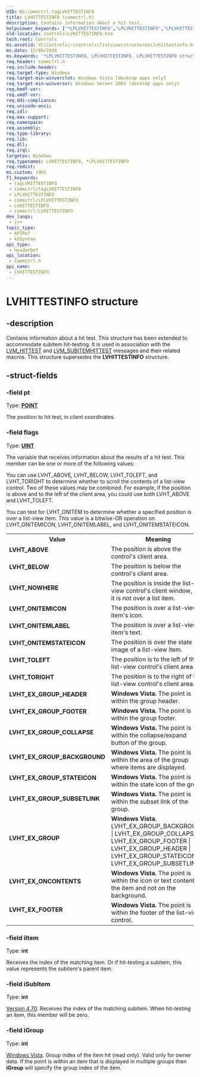 ```yaml
---
UID: NS:commctrl.tagLVHITTESTINFO
title: LVHITTESTINFO (commctrl.h)
description: Contains information about a hit test.
helpviewer_keywords: ["*LPLVHITTESTINFO","LPLVHITTESTINFO","LPLVHITTESTINFO structure pointer [Windows Controls]","LVHITTESTINFO","LVHITTESTINFO structure [Windows Controls]","LVHT_ABOVE","LVHT_BELOW","LVHT_EX_FOOTER","LVHT_EX_GROUP","LVHT_EX_GROUP_BACKGROUND","LVHT_EX_GROUP_COLLAPSE","LVHT_EX_GROUP_FOOTER","LVHT_EX_GROUP_HEADER","LVHT_EX_GROUP_STATEICON","LVHT_EX_GROUP_SUBSETLINK","LVHT_EX_ONCONTENTS","LVHT_NOWHERE","LVHT_ONITEMICON","LVHT_ONITEMLABEL","LVHT_ONITEMSTATEICON","LVHT_TOLEFT","LVHT_TORIGHT","_win32_LVHITTESTINFO","_win32_LVHITTESTINFO_cpp","commctrl/LPLVHITTESTINFO","commctrl/LVHITTESTINFO","controls.LVHITTESTINFO","controls._win32_LVHITTESTINFO"]
old-location: controls\LVHITTESTINFO.htm
tech.root: Controls
ms.assetid: VS|Controls|~\controls\listview\structures\lvhittestinfo.htm
ms.date: 12/05/2018
ms.keywords: '*LPLVHITTESTINFO, LPLVHITTESTINFO, LPLVHITTESTINFO structure pointer [Windows Controls], LVHITTESTINFO, LVHITTESTINFO structure [Windows Controls], LVHT_ABOVE, LVHT_BELOW, LVHT_EX_FOOTER, LVHT_EX_GROUP, LVHT_EX_GROUP_BACKGROUND, LVHT_EX_GROUP_COLLAPSE, LVHT_EX_GROUP_FOOTER, LVHT_EX_GROUP_HEADER, LVHT_EX_GROUP_STATEICON, LVHT_EX_GROUP_SUBSETLINK, LVHT_EX_ONCONTENTS, LVHT_NOWHERE, LVHT_ONITEMICON, LVHT_ONITEMLABEL, LVHT_ONITEMSTATEICON, LVHT_TOLEFT, LVHT_TORIGHT, _win32_LVHITTESTINFO, _win32_LVHITTESTINFO_cpp, commctrl/LPLVHITTESTINFO, commctrl/LVHITTESTINFO, controls.LVHITTESTINFO, controls._win32_LVHITTESTINFO'
req.header: commctrl.h
req.include-header: 
req.target-type: Windows
req.target-min-winverclnt: Windows Vista [desktop apps only]
req.target-min-winversvr: Windows Server 2003 [desktop apps only]
req.kmdf-ver: 
req.umdf-ver: 
req.ddi-compliance: 
req.unicode-ansi: 
req.idl: 
req.max-support: 
req.namespace: 
req.assembly: 
req.type-library: 
req.lib: 
req.dll: 
req.irql: 
targetos: Windows
req.typenames: LVHITTESTINFO, *LPLVHITTESTINFO
req.redist: 
ms.custom: 19H1
f1_keywords:
 - tagLVHITTESTINFO
 - commctrl/tagLVHITTESTINFO
 - LPLVHITTESTINFO
 - commctrl/LPLVHITTESTINFO
 - LVHITTESTINFO
 - commctrl/LVHITTESTINFO
dev_langs:
 - c++
topic_type:
 - APIRef
 - kbSyntax
api_type:
 - HeaderDef
api_location:
 - Commctrl.h
api_name:
 - LVHITTESTINFO
---
```


# LVHITTESTINFO structure


## -description

Contains information about a hit test. This structure has been extended to accommodate subitem hit-testing. It is used in association with the <a href="/windows/desktop/Controls/lvm-hittest">LVM_HITTEST</a> and <a href="/windows/desktop/Controls/lvm-subitemhittest">LVM_SUBITEMHITTEST</a> messages and their related macros. This structure supersedes the 
			<b>LVHITTESTINFO</b> structure.

## -struct-fields

### -field pt

Type: <b><a href="/windows/win32/api/windef/ns-windef-point">POINT</a></b>

The position to hit test, in client coordinates.

### -field flags

Type: <b><a href="/windows/desktop/WinProg/windows-data-types">UINT</a></b>

The variable that receives information about the results of a hit test. This member can be one or more of the following values:

You can use LVHT_ABOVE, LVHT_BELOW, LVHT_TOLEFT, and LVHT_TORIGHT to determine whether to scroll the contents of a list-view control. Two of these values may be combined. For example, if the position is above and to the left of the client area, you could use both LVHT_ABOVE and LVHT_TOLEFT. 

You can test for LVHT_ONITEM to determine whether a specified position is over a list-view item. This value is a bitwise-OR operation on LVHT_ONITEMICON, LVHT_ONITEMLABEL, and LVHT_ONITEMSTATEICON.

<table>
<tr>
<th>Value</th>
<th>Meaning</th>
</tr>
<tr>
<td width="40%"><a id="LVHT_ABOVE"></a><a id="lvht_above"></a><dl>
<dt><b>LVHT_ABOVE</b></dt>
</dl>
</td>
<td width="60%">
The position is above the control's client area.

</td>
</tr>
<tr>
<td width="40%"><a id="LVHT_BELOW"></a><a id="lvht_below"></a><dl>
<dt><b>LVHT_BELOW</b></dt>
</dl>
</td>
<td width="60%">
The position is below the control's client area.

</td>
</tr>
<tr>
<td width="40%"><a id="LVHT_NOWHERE"></a><a id="lvht_nowhere"></a><dl>
<dt><b>LVHT_NOWHERE</b></dt>
</dl>
</td>
<td width="60%">
The position is inside the list-view control's client window, but it is not over a list item.

</td>
</tr>
<tr>
<td width="40%"><a id="LVHT_ONITEMICON"></a><a id="lvht_onitemicon"></a><dl>
<dt><b>LVHT_ONITEMICON</b></dt>
</dl>
</td>
<td width="60%">
The position is over a list-view item's icon.

</td>
</tr>
<tr>
<td width="40%"><a id="LVHT_ONITEMLABEL"></a><a id="lvht_onitemlabel"></a><dl>
<dt><b>LVHT_ONITEMLABEL</b></dt>
</dl>
</td>
<td width="60%">
The position is over a list-view item's text.

</td>
</tr>
<tr>
<td width="40%"><a id="LVHT_ONITEMSTATEICON"></a><a id="lvht_onitemstateicon"></a><dl>
<dt><b>LVHT_ONITEMSTATEICON</b></dt>
</dl>
</td>
<td width="60%">
The position is over the state image of a list-view item.

</td>
</tr>
<tr>
<td width="40%"><a id="LVHT_TOLEFT"></a><a id="lvht_toleft"></a><dl>
<dt><b>LVHT_TOLEFT</b></dt>
</dl>
</td>
<td width="60%">
The position is to the left of the list-view control's client area.

</td>
</tr>
<tr>
<td width="40%"><a id="LVHT_TORIGHT"></a><a id="lvht_toright"></a><dl>
<dt><b>LVHT_TORIGHT</b></dt>
</dl>
</td>
<td width="60%">
The position is to the right of the list-view control's client area.

</td>
</tr>
<tr>
<td width="40%"><a id="LVHT_EX_GROUP_HEADER"></a><a id="lvht_ex_group_header"></a><dl>
<dt><b>LVHT_EX_GROUP_HEADER</b></dt>
</dl>
</td>
<td width="60%">
<b>Windows Vista.</b> The point is within the group header.

</td>
</tr>
<tr>
<td width="40%"><a id="LVHT_EX_GROUP_FOOTER"></a><a id="lvht_ex_group_footer"></a><dl>
<dt><b>LVHT_EX_GROUP_FOOTER</b></dt>
</dl>
</td>
<td width="60%">
<b>Windows Vista.</b> The point is within the group footer.

</td>
</tr>
<tr>
<td width="40%"><a id="LVHT_EX_GROUP_COLLAPSE"></a><a id="lvht_ex_group_collapse"></a><dl>
<dt><b>LVHT_EX_GROUP_COLLAPSE</b></dt>
</dl>
</td>
<td width="60%">
<b>Windows Vista.</b> The point is within the collapse/expand button of the group.

</td>
</tr>
<tr>
<td width="40%"><a id="LVHT_EX_GROUP_BACKGROUND"></a><a id="lvht_ex_group_background"></a><dl>
<dt><b>LVHT_EX_GROUP_BACKGROUND</b></dt>
</dl>
</td>
<td width="60%">
<b>Windows Vista.</b> The point is within the area of the group where items are displayed.

</td>
</tr>
<tr>
<td width="40%"><a id="LVHT_EX_GROUP_STATEICON"></a><a id="lvht_ex_group_stateicon"></a><dl>
<dt><b>LVHT_EX_GROUP_STATEICON</b></dt>
</dl>
</td>
<td width="60%">
<b>Windows Vista.</b>  The point is within the state icon of the group.

</td>
</tr>
<tr>
<td width="40%"><a id="LVHT_EX_GROUP_SUBSETLINK"></a><a id="lvht_ex_group_subsetlink"></a><dl>
<dt><b>LVHT_EX_GROUP_SUBSETLINK</b></dt>
</dl>
</td>
<td width="60%">
<b>Windows Vista.</b> The point is within the subset link of the group.

</td>
</tr>
<tr>
<td width="40%"><a id="LVHT_EX_GROUP"></a><a id="lvht_ex_group"></a><dl>
<dt><b>LVHT_EX_GROUP</b></dt>
</dl>
</td>
<td width="60%">
<b>Windows Vista.</b> LVHT_EX_GROUP_BACKGROUND | LVHT_EX_GROUP_COLLAPSE | LVHT_EX_GROUP_FOOTER | LVHT_EX_GROUP_HEADER | LVHT_EX_GROUP_STATEICON | LVHT_EX_GROUP_SUBSETLINK.

</td>
</tr>
<tr>
<td width="40%"><a id="LVHT_EX_ONCONTENTS"></a><a id="lvht_ex_oncontents"></a><dl>
<dt><b>LVHT_EX_ONCONTENTS</b></dt>
</dl>
</td>
<td width="60%">
<b>Windows Vista.</b> The point is within the icon or text content of the item and not on the background.

</td>
</tr>
<tr>
<td width="40%"><a id="LVHT_EX_FOOTER"></a><a id="lvht_ex_footer"></a><dl>
<dt><b>LVHT_EX_FOOTER</b></dt>
</dl>
</td>
<td width="60%">
<b>Windows Vista.</b> The point is within the footer of the list-view control.

</td>
</tr>
</table>

### -field iItem

Type: <b>int</b>

Receives the index of the matching item. Or if hit-testing a subitem, this value represents the subitem's parent item.

### -field iSubItem

Type: <b>int</b>


<a href="/windows/desktop/Controls/common-control-versions">Version 4.70</a>. Receives the index of the matching subitem. When hit-testing an item, this member will be zero.

### -field iGroup

Type: <b>int</b>


<a href="/windows/desktop/Controls/common-control-versions">Windows Vista</a>. Group index of the item hit (read only). Valid only for owner data. If the point is within an item that is displayed in multiple groups then <b>iGroup</b> will specify the group index of the item.